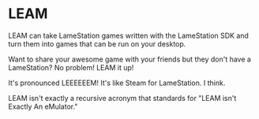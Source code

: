 LEAM
====

LEAM can take LameStation games written with the LameStation SDK and turn them into games that can be run on your desktop.

Want to share your awesome game with your friends but they don't have a LameStation? No problem! LEAM it up!

It's pronounced LEEEEEEM! It's like Steam for LameStation. I think.

LEAM isn't exactly a recursive acronym that standards for "LEAM isn't Exactly An eMulator."
